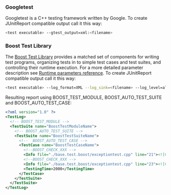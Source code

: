 ### Googletest
Googletest is a C++ testing framework written by Google. To create JUnitReport compatible output call it this way:
```BASH
<test executable> --gtest_output=xml:<filename>
```

### Boost Test Library

The [Boost Test Library](http://www.boost.org/doc/libs/release/libs/test) provides a matched set of components for writing test programs, organizing tests in to simple test cases and test suites, and controlling their runtime execution. For a more detailed parameter description see [Runtime parameters reference](http://www.boost.org/doc/libs/release/libs/test/doc/html/utf/user-guide/runtime-config/reference.html). To create JUnitReport compatible output call it this way:

```BASH
<test executable> --log_format=XML --log_sink=<filename> --log_level=all --report_level=no
```

Resulting report using BOOST_TEST_MODULE, BOOST_AUTO_TEST_SUITE and BOOST_AUTO_TEST_CASE:

```XML
<?xml version="1.0" ?>
<TestLog>
  <!-- BOOST_TEST_MODULE -->
  <TestSuite name="BoostTestModuleName">
    <!-- BOOST_AUTO_TEST_SUITE -->
    <TestSuite name="BoostTestSuiteName">
      <!--  BOOST_AUTO_TEST_CASE -->
      <TestCase name="BoostTestCaseName">
        <!--BOOST_CHECK_XXX -->
        <Info file="./base.test.boost/exceptiontest.cpp" line="21"><![CDATA[check 'incorrect exception Exception is caught' passed]]></Info>
        <!--BOOST_CHECK_XXX -->
        <Info file="./base.test.boost/exceptiontest.cpp" line="23"><![CDATA[check 'incorrect exception LocalException is caught' passed]]></Info>
        <TestingTime>2000</TestingTime>
      </TestCase>
    </TestSuite>
  </TestSuite>
</TestLog>
```
